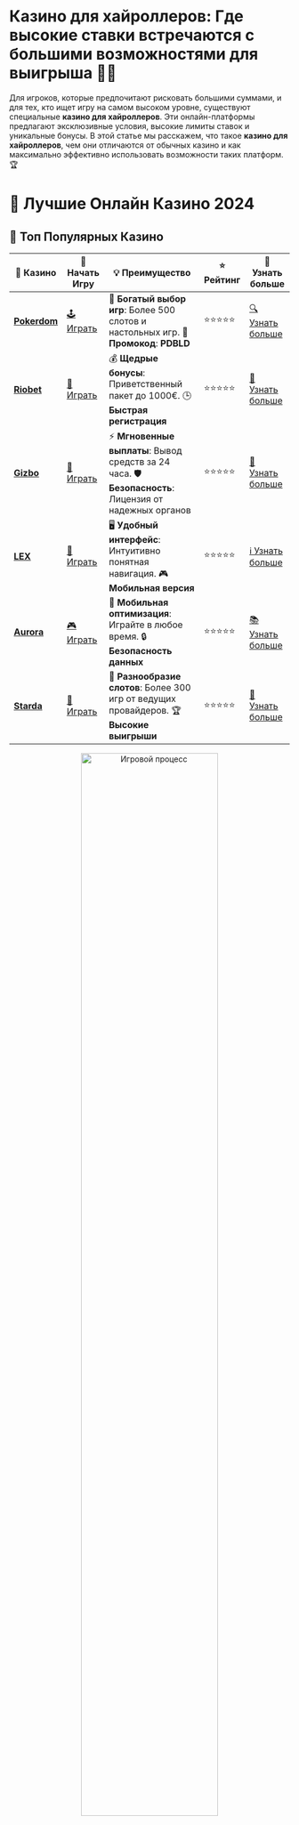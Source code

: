 # **Казино для хайроллеров: Где высокие ставки встречаются с большими возможностями для выигрыша 💸🎰**

Для игроков, которые предпочитают рисковать большими суммами, и для тех, кто ищет игру на самом высоком уровне, существуют специальные **казино для хайроллеров**. Эти онлайн-платформы предлагают эксклюзивные условия, высокие лимиты ставок и уникальные бонусы. В этой статье мы расскажем, что такое **казино для хайроллеров**, чем они отличаются от обычных казино и как максимально эффективно использовать возможности таких платформ. 🏆

# 🎰 Лучшие Онлайн Казино 2024

## 🌟 Топ Популярных Казино

| 🎲 **Казино** | 🔗 **Начать Игру** | 💡 **Преимущество** | ⭐ **Рейтинг** | 🔗 **Узнать больше** |
|--------------|---------------------|---------------------|----------------|----------------------|
| [**Pokerdom**](https://brandplay.link/4k77v2yx) | [🕹️ Играть](https://brandplay.link/4k77v2yx) | 🎉 **Богатый выбор игр**: Более 500 слотов и настольных игр. 🎁 **Промокод**: **PDBLD** | ⭐⭐⭐⭐⭐ | [🔍 Узнать больше](https://brandplay.link/4k77v2yx) |
| [**Riobet**](https://brandplay.link/7xBLTPyj) | [🎰 Играть](https://brandplay.link/7xBLTPyj) | 💰 **Щедрые бонусы**: Приветственный пакет до 1000€. 🕒 **Быстрая регистрация** | ⭐⭐⭐⭐⭐ | [📖 Узнать больше](https://brandplay.link/7xBLTPyj) |
| [**Gizbo**](https://brandplay.link/bprXw4YV) | [🎲 Играть](https://brandplay.link/bprXw4YV) | ⚡ **Мгновенные выплаты**: Вывод средств за 24 часа. 🛡️ **Безопасность**: Лицензия от надежных органов | ⭐⭐⭐⭐⭐ | [📝 Узнать больше](https://brandplay.link/bprXw4YV) |
| [**LEX**](https://brandplay.link/zW4hdDFV) | [🤑 Играть](https://brandplay.link/zW4hdDFV) | 🖥️ **Удобный интерфейс**: Интуитивно понятная навигация. 🎮 **Мобильная версия** | ⭐⭐⭐⭐⭐ | [ℹ️ Узнать больше](https://brandplay.link/zW4hdDFV) |
| [**Aurora**](https://10trafic-stat2.com/click/668546556bcc6313411604bd/6766/13032/subaccount) | [🎮 Играть](https://10trafic-stat2.com/click/668546556bcc6313411604bd/6766/13032/subaccount) | 📱 **Мобильная оптимизация**: Играйте в любое время. 🔒 **Безопасность данных** | ⭐⭐⭐⭐⭐ | [📚 Узнать больше](https://10trafic-stat2.com/click/668546556bcc6313411604bd/6766/13032/subaccount) |
| [**Starda**](https://brandplay.link/fB7xwRFL) | [🎯 Играть](https://brandplay.link/fB7xwRFL) | 🎰 **Разнообразие слотов**: Более 300 игр от ведущих провайдеров. 🏆 **Высокие выигрыши** | ⭐⭐⭐⭐⭐ | [🔎 Узнать больше](https://brandplay.link/fB7xwRFL) |

<div align="center">
    <img src="https://i.pinimg.com/originals/87/9e/b9/879eb9354dd0699582408b68f2e253b2.gif" alt="Игровой процесс" width="70%">
</div>

## 💎 Лучшие Бонусы и Акции

| 🎲 **Казино** | 🔗 **Начать Игру** | 💡 **Преимущество** | ⭐ **Рейтинг** | 🔗 **Узнать больше** |
|--------------|---------------------|---------------------|----------------|----------------------|
| [**Kometa**](https://brandplay.link/8ZymQJV8) | [🎰 Играть](https://brandplay.link/8ZymQJV8) | 🎁 **Эксклюзивные бонусы**: Регулярные акции и промо. 🔄 **Программы лояльности** | ⭐⭐⭐⭐☆ | [🔍 Узнать больше](https://brandplay.link/8ZymQJV8) |
| [**R7**](https://brandplay.link/bMd3Yjsw) | [🕹️ Играть](https://brandplay.link/bMd3Yjsw) | 🕒 **Круглосуточная поддержка**: Всегда на связи. 💸 **Высокие лимиты** | ⭐⭐⭐⭐☆ | [📖 Узнать больше](https://brandplay.link/bMd3Yjsw) |
| [**7K**](https://brandplay.link/BvQyFShp) | [🎲 Играть](https://brandplay.link/BvQyFShp) | 🌟 **Эксклюзивные бонусы**: Только для VIP игроков. 🎉 **Сезонные акции** | ⭐⭐⭐⭐☆ | [📝 Узнать больше](https://brandplay.link/BvQyFShp) |
| [**Kent**](https://brandplay.link/Fv2WP3js) | [🤑 Играть](https://brandplay.link/Fv2WP3js) | 📈 **Высокий RTP**: Более 98%. 💼 **Профессиональная поддержка** | ⭐⭐⭐⭐☆ | [ℹ️ Узнать больше](https://brandplay.link/Fv2WP3js) |
| [**1Xslots**](https://brandplay.link/hSB1khtr) | [🎮 Играть](https://brandplay.link/hSB1khtr) | 🎉 **Множество акций**: Еженедельные бонусы и турниры. 🛡️ **Безопасность** | ⭐⭐⭐⭐☆ | [📚 Узнать больше](https://brandplay.link/hSB1khtr) |
| [**Gama**](https://brandplay.link/j6NMKsDz) | [🎯 Играть](https://brandplay.link/j6NMKsDz) | 🔍 **Интуитивный интерфейс**: Легкость использования. 🏅 **Престижные турниры** | ⭐⭐⭐⭐☆ | [🔎 Узнать больше](https://brandplay.link/j6NMKsDz) |

<div align="center">
    <img src="https://i.pinimg.com/originals/87/9e/b9/879eb9354dd0699582408b68f2e253b2.gif" alt="Игровой процесс" width="70%">
</div>

## 🚀 Быстрые Выигрыши и Поддержка

| 🎲 **Казино** | 🔗 **Начать Игру** | 💡 **Преимущество** | ⭐ **Рейтинг** | 🔗 **Узнать больше** |
|--------------|---------------------|---------------------|----------------|----------------------|
| [**Onion**](https://brandplay.link/zBGRVpQ9) | [🎰 Играть](https://brandplay.link/zBGRVpQ9) | 🤑 **Низкие ставки**: Идеально для начинающих. 🔄 **Быстрые выводы** | ⭐⭐⭐⭐☆ | [🔍 Узнать больше](https://brandplay.link/zBGRVpQ9) |
| [**Чемпион**](https://temon-gter.cfd/go/lRq?p80412p304504pcc44t17455) | [🕹️ Играть](https://temon-gter.cfd/go/lRq?p80412p304504pcc44t17455) | 🏅 **Лояльная программа**: Награды за активность. 🎁 **Ежемесячные бонусы** | ⭐⭐⭐⭐☆ | [📖 Узнать больше](https://temon-gter.cfd/go/lRq?p80412p304504pcc44t17455) |
| [**Vavada**](https://vavadapartner.pro/?promo=ea5c9275-6854-4505-94fc-95ab18221945-linkb2) | [🎲 Играть](https://vavadapartner.pro/?promo=ea5c9275-6854-4505-94fc-95ab18221945-linkb2) | 🚀 **Быстрая регистрация**: Начните играть мгновенно. 🔐 **Безопасные транзакции** | ⭐⭐⭐⭐☆ | [📝 Узнать больше](https://vavadapartner.pro/?promo=ea5c9275-6854-4505-94fc-95ab18221945-linkb2) |
| [**Friends**](https://gofriends.kim/linkb2) | [🤑 Играть](https://gofriends.kim/linkb2) | 🤝 **Социальные игры**: Играйте с друзьями. 🌐 **Мультиплатформенность** | ⭐⭐⭐⭐☆ | [ℹ️ Узнать больше](https://gofriends.kim/linkb2) |
| [**1WIN**](https://brandplay.link/smXVpBbG) | [🎮 Играть](https://brandplay.link/smXVpBbG) | 🏆 **Спортивные ставки**: Широкий выбор видов спорта. 💵 **Высокие коэффициенты** | ⭐⭐⭐⭐☆ | [📚 Узнать больше](https://brandplay.link/smXVpBbG) |
| [**Drip**](https://drp-ircp01.com/c07e6a3db) | [🎯 Играть](https://drp-ircp01.com/c07e6a3db) | 🌐 **Инновационные игры**: Новейшие игровые технологии. 🛡️ **Высокая безопасность** | ⭐⭐⭐⭐☆ | [🔎 Узнать больше](https://drp-ircp01.com/c07e6a3db) |
| [**JoyCasino**](https://rpc30.call2me.pro/?/ru/registration?apkpop=0&partner=p24970p3291217pc98f) | [🎰 Играть](https://rpc30.call2me.pro/?/ru/registration?apkpop=0&partner=p24970p3291217pc98f) | 🎁 **Приятные бонусы**: Ежедневные акции и подарки. 🕹️ **Разнообразие игр** | ⭐⭐⭐⭐☆ | [🔍 Узнать больше](https://rpc30.call2me.pro/?/ru/registration?apkpop=0&partner=p24970p3291217pc98f) |

<div align="center">
    <img src="https://i.pinimg.com/originals/87/9e/b9/879eb9354dd0699582408b68f2e253b2.gif" alt="Игровой процесс" width="70%">
</div>
---

✨ **Выбирайте лучшее казино для себя и наслаждайтесь игрой! Удачи!** ✨
![Картинка казино](https://i.pinimg.com/originals/a9/29/6e/a9296ea1cf6a7c20a985e593451f0323.png)

## Что такое **казино для хайроллеров**? 🎲

**Казино для хайроллеров** — это специализированные онлайн-казино или VIP-платформы, которые предлагают игрокам высокие лимиты ставок, эксклюзивные бонусы и индивидуальный подход. В таких казино игроки могут делать ставки в десятки, а иногда и в сотни раз выше, чем в стандартных онлайн-казино. Они предоставляют уникальные условия для тех, кто готов рисковать большими деньгами, но и ищет большие выигрыши в ответ.

### Основные особенности **казино для хайроллеров**:

1. **Высокие лимиты ставок** 💵  
   Одна из главных особенностей таких казино — это возможность ставить намного больше, чем в обычных казино. Лимиты на ставки могут быть сотнями тысяч или даже миллионами рублей, что идеально подходит для тех, кто предпочитает делать крупные ставки.

2. **Индивидуальное обслуживание** 🛎️  
   В таких казино игроки могут рассчитывать на персонального менеджера, который будет доступен для решения любых вопросов и организации эксклюзивных бонусов и предложений.

3. **VIP-бонусы и акции** 🎁  
   Хайроллеры получают доступ к эксклюзивным бонусам, фриспинам и акциям, которые не доступны обычным игрокам. Это могут быть как денежные бонусы, так и бесплатные вращения или даже индивидуальные предложения для увеличения шансов на крупные выигрыши.

4. **Привилегии и VIP-статус** 🌟  
   В таких казино часто существуют специальные уровни для игроков, которые достигли VIP-статуса. Эти игроки получают доступ к дополнительным привилегиям, таким как персональные приглашения на закрытые турниры, эксклюзивные подарки, а также ускоренный вывод средств.

## Как стать **хайроллером**? 💎

Ставить крупные суммы на ставки — это не для каждого, и для того, чтобы стать хайроллером, нужно не только иметь возможность рисковать большими деньгами, но и знать, как правильно подходить к выбору казино и стратегии игры.

### 1. **Выбор правильного казино** 🏅  
   Для того чтобы стать хайроллером, нужно выбрать казино, которое предлагает высокие лимиты ставок и VIP-услуги. Не все онлайн-казино предоставляют такие условия, поэтому важно тщательно проверять платформу, ее репутацию и отзывы игроков.

### 2. **Регистрация и участие в программах лояльности** 🎫  
   Многие казино для хайроллеров предлагают специальные программы лояльности и бонусы для своих крупных игроков. При регистрации важно сразу ознакомиться с условиями этих программ и начать участвовать в них для получения дополнительных привилегий.

### 3. **Ответственная игра и управление банкроллом** 🧠  
   Хайроллеры часто делают ставки на крупные суммы, и важно иметь четкое понимание своего банкролла и ограничений. Необходимо всегда помнить о рисках и ставить так, чтобы не потерять больше, чем вы готовы.

### 4. **Достижение VIP-статуса** 🏆  
   Многие казино имеют специальные уровни, которые могут быть достигнуты только хайроллерами. Эти уровни дают доступ к дополнительным бонусам, эксклюзивным акциям и повышенным лимитам ставок.

## Преимущества **казино для хайроллеров** 🏅

1. **Высокие лимиты ставок** 🎯  
   Хайроллеры могут ставить гораздо больше, чем обычные игроки, что позволяет им участвовать в более крупных играх и турнирах с высокими выигрышами.

2. **Индивидуальный подход и обслуживание** 🤝  
   В таких казино игроки могут рассчитывать на персонализированное обслуживание, которое включает в себя помощь персонального менеджера, а также эксклюзивные бонусы и предложения.

3. **Привилегированные бонусы и акции** 🎉  
   Хайроллеры могут получать значительные бонусы, которые не доступны обычным игрокам. Это может быть не только денежные бонусы, но и другие привилегии, такие как фриспины или эксклюзивные предложения.

4. **Крупные выигрыши и возможность стать большим победителем** 🏆  
   В казино для хайроллеров высокие лимиты ставок и крупные турниры дают игрокам шанс на действительно крупные выигрыши. Это отличная возможность для тех, кто готов к риску ради больших побед.

## Советы для игры в **казино для хайроллеров** 🧠

1. **Управляйте своим банкроллом** 💡  
   Очень важно грамотно распоряжаться своим банкроллом, особенно если ставки высоки. Установите для себя лимиты и придерживайтесь их, чтобы избежать крупных потерь.

2. **Ищите казино с лучшими бонусами для хайроллеров** 🎁  
   Казино, которое предлагает хорошие бонусы и акции для крупных игроков, будет гораздо более выгодным выбором. Исследуйте рынок и выбирайте платформу с самыми выгодными условиями.

3. **Играйте в турнирах и крупных играх** 🏆  
   Хайроллеры часто участвуют в крупных турнирах и играх с высокими ставками, что дает им шанс не только на крупные выигрыши, но и на дополнительные бонусы и привилегии.

4. **Используйте персональные предложения и бонусы** 📈  
   Казино для хайроллеров часто предлагает персонализированные бонусы. Эти предложения могут включать эксклюзивные фриспины, бонусы за депозит или дополнительные привилегии для игры.

## Заключение: **Казино для хайроллеров** — это мир для игроков, готовых рисковать ради крупных выигрышей! 💰🎉

**Казино для хайроллеров** — это идеальное место для тех, кто не боится ставить большие деньги и ищет экстравагантные возможности для выигрыша. Высокие лимиты ставок, эксклюзивные бонусы и привилегированное обслуживание делают такие казино особенно привлекательными для серьезных игроков.

Если вы любите играть на больших ставках и готовы принять риск ради крупного выигрыша, **казино для хайроллеров** — это именно то место, где можно почувствовать настоящий азарт и наслаждаться уникальными возможностями для побед. 🏆💸
